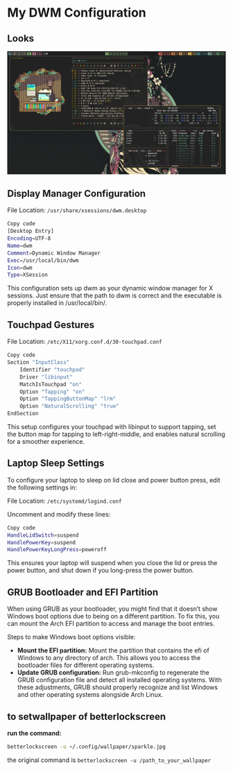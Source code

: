 # My DWM Configuration

## Looks

![wallpaper](pics/2025-02-10_00-43-38.png)

## Display Manager Configuration

File Location: `/usr/share/xsessions/dwm.desktop`

```bash
Copy code
[Desktop Entry]
Encoding=UTF-8
Name=dwm
Comment=Dynamic Window Manager
Exec=/usr/local/bin/dwm
Icon=dwm
Type=XSession
```

This configuration sets up dwm as your dynamic window manager for X sessions. Just ensure that the path to dwm is correct and the executable is properly installed in /usr/local/bin/.

## Touchpad Gestures

File Location: `/etc/X11/xorg.conf.d/30-touchpad.conf`

```bash
Copy code
Section "InputClass"
    Identifier "touchpad"
    Driver "libinput"
    MatchIsTouchpad "on"
    Option "Tapping" "on"
    Option "TappingButtonMap" "lrm"
    Option "NaturalScrolling" "true"
EndSection
```

This setup configures your touchpad with libinput to support tapping, set the button map for tapping to left-right-middle, and enables natural scrolling for a smoother experience.

## Laptop Sleep Settings

To configure your laptop to sleep on lid close and power button press, edit the following settings in:

File Location: `/etc/systemd/logind.conf`

Uncomment and modify these lines:

```bash
Copy code
HandleLidSwitch=suspend
HandlePowerKey=suspend
HandlePowerKeyLongPress=poweroff
```

This ensures your laptop will suspend when you close the lid or press the power button, and shut down if you long-press the power button.

## GRUB Bootloader and EFI Partition

When using GRUB as your bootloader, you might find that it doesn’t show Windows boot options due to being on a different partition. To fix this, you can mount the Arch EFI partition to access and manage the boot entries.

Steps to make Windows boot options visible:

- **Mount the EFI partition:** Mount the partition that contains the efi of Windows to any directory of arch. This allows you to access the bootloader files for different operating systems.
- **Update GRUB configuration:** Run grub-mkconfig to regenerate the GRUB configuration file and detect all installed operating systems.
  With these adjustments, GRUB should properly recognize and list Windows and other operating systems alongside Arch Linux.

## to setwallpaper of betterlockscreen

**run the command:**

```bash
betterlockscreen -u ~/.config/wallpaper/sparkle.jpg
```

the original command is `betterlockscreen -u /path_to_your_wallpaper`
